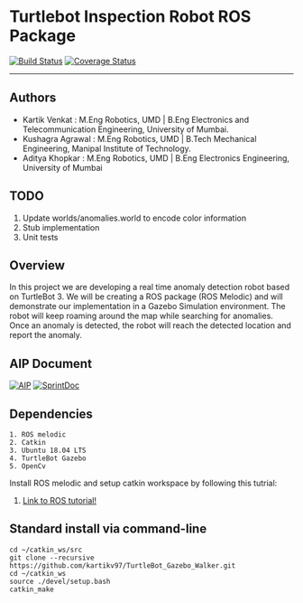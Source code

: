 # Turtlebot Inspection Robot ROS Package
[![Build Status](https://travis-ci.org/kartikv97/Turtlebot_Inspection_Robot.svg?branch=master)](https://travis-ci.org/kartikv97/Turtlebot_Inspection_Robot)
[![Coverage Status](https://coveralls.io/repos/github/kartikv97/Turtlebot_Inspection_Robot/badge.svg?branch=master)](https://coveralls.io/github/kartikv97/Turtlebot_Inspection_Robot?branch=master)

---
## Authors
* Kartik Venkat : M.Eng Robotics, UMD | B.Eng Electronics and Telecommunication Engineering, University of Mumbai.
* Kushagra Agrawal : M.Eng Robotics, UMD | B.Tech Mechanical Engineering, Manipal Institute of Technology.
* Aditya Khopkar : M.Eng Robotics, UMD | B.Eng Electronics Engineering, University of Mumbai 

## TODO
1. Update worlds/anomalies.world to encode color information
2. Stub implementation
3. Unit tests

## Overview

In this project we are developing a real time anomaly detection robot based on TurtleBot 3. 
We will be creating a ROS package (ROS Melodic) and will demonstrate our implementation in a 
Gazebo Simulation environment. The robot will keep roaming around the map while searching for 
anomalies. Once an anomaly is detected, the robot will reach the detected location and report
the anomaly. 

## AIP Document
[![AIP](https://img.shields.io/badge/AIP-Click%20Here-red)](https://docs.google.com/spreadsheets/d/1gK6UU1C03G-Nt6Inuk5zHCRxUzo2bpcLRpkTf8MvC3I/edit?usp=sharing)
[![SprintDoc](https://img.shields.io/badge/SprintDoc-Click%20Here-red)](https://docs.google.com/document/d/1NFZc3CICtRCiKvu_DC-juLE--KWvMurhhtYTClnU67w/edit?usp=sharing)

## Dependencies
```
1. ROS melodic
2. Catkin
3. Ubuntu 18.04 LTS
4. TurtleBot Gazebo
5. OpenCv
```
Install ROS melodic and setup catkin workspace by following this tutrial:
1. [Link to ROS tutorial!](http://wiki.ros.org/ROS/Tutorials/InstallingandConfiguringROSEnvironment)

## Standard install via command-line
```
cd ~/catkin_ws/src
git clone --recursive https://github.com/kartikv97/TurtleBot_Gazebo_Walker.git
cd ~/catkin_ws
source ./devel/setup.bash
catkin_make
```
